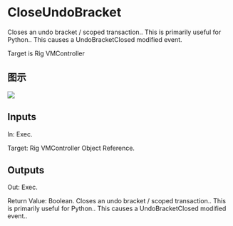 # CloseUndoBracket

Closes an undo bracket / scoped transaction.. This is primarily useful for Python.. This causes a UndoBracketClosed modified event.

Target is Rig VMController

## 图示

![]($-20221218-20422930.png)

## Inputs

In: Exec.

Target: Rig VMController Object Reference.  

## Outputs

Out: Exec.

Return Value: Boolean. Closes an undo bracket / scoped transaction.. This is primarily useful for Python.. This causes a UndoBracketClosed modified event..

